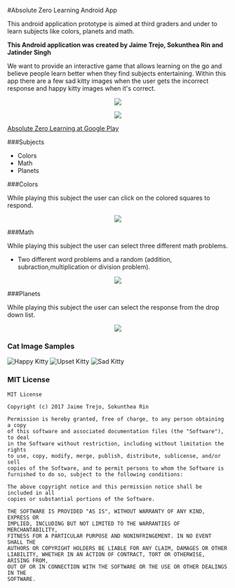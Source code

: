 #Absolute Zero Learning Android App


This android application prototype is aimed at third graders and under to learn subjects like colors, planets and math.

<b>This Android application was created by Jaime Trejo, Sokunthea Rin and Jatinder Singh</b>

We want to provide an interactive game that allows learning on the go and believe people learn better when they find subjects entertaining. Within this app there are a few sad kitty images when the user gets the incorrect response and happy kitty images when it's correct.

<p align="center">
  <img  src="https://github.com/jaime-trejo/AbsoluteZeroLearning-Android-App/blob/master/StartScreen.png"/>
</p>

<p align="center">
  <img  src="https://github.com/jaime-trejo/AbsoluteZeroLearning-Android-App/blob/master/MenuScreen.png"/>
</p>


[Absolute Zero Learning at Google Play](https://play.google.com/store/apps/details?id=com.absolutezerowit.finalproject&hl=e) 



###Subjects
* Colors
* Math
* Planets

###Colors

While playing this subject the user can click on the colored squares to respond.

<p align="center">
  <img  src="https://github.com/jaime-trejo/AbsoluteZeroLearning-Android-App/blob/master/Colors.png"/>
</p>

###Math

While playing this subject the user can select three different math problems.
* Two different word problems and a random (addition, subraction,multiplication or division problem).

<p align="center">
  <img  src="https://github.com/jaime-trejo/AbsoluteZeroLearning-Android-App/blob/master/Colors.png"/>
</p>

###Planets

While playing this subject the user can select the response from the drop down list.

<p align="center">
  <img  src="https://github.com/jaime-trejo/AbsoluteZeroLearning-Android-App/blob/master/PlanetScreen.png"/>
</p>

### Cat Image Samples
![Happy Kitty](https://github.com/jaime-trejo/AbsoluteZeroLearning-Android-App/blob/master/happykitty.png)
![Upset Kitty](https://github.com/jaime-trejo/AbsoluteZeroLearning-Android-App/blob/master/upsetkitty.png)
![Sad Kitty](https://github.com/jaime-trejo/AbsoluteZeroLearning-Android-App/blob/master/sadkitty.png)

### MIT License
```
MIT License

Copyright (c) 2017 Jaime Trejo, Sokunthea Rin

Permission is hereby granted, free of charge, to any person obtaining a copy
of this software and associated documentation files (the "Software"), to deal
in the Software without restriction, including without limitation the rights
to use, copy, modify, merge, publish, distribute, sublicense, and/or sell
copies of the Software, and to permit persons to whom the Software is
furnished to do so, subject to the following conditions:

The above copyright notice and this permission notice shall be included in all
copies or substantial portions of the Software.

THE SOFTWARE IS PROVIDED "AS IS", WITHOUT WARRANTY OF ANY KIND, EXPRESS OR
IMPLIED, INCLUDING BUT NOT LIMITED TO THE WARRANTIES OF MERCHANTABILITY,
FITNESS FOR A PARTICULAR PURPOSE AND NONINFRINGEMENT. IN NO EVENT SHALL THE
AUTHORS OR COPYRIGHT HOLDERS BE LIABLE FOR ANY CLAIM, DAMAGES OR OTHER
LIABILITY, WHETHER IN AN ACTION OF CONTRACT, TORT OR OTHERWISE, ARISING FROM,
OUT OF OR IN CONNECTION WITH THE SOFTWARE OR THE USE OR OTHER DEALINGS IN THE
SOFTWARE.
```
